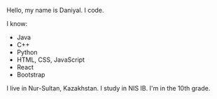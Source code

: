 Hello, my name is Daniyal. I code.

I know:
- Java
- C++
- Python
- HTML, CSS, JavaScript
- React
- Bootstrap

I live in Nur-Sultan, Kazakhstan.
I study in NIS IB. I'm in the 10th grade.
